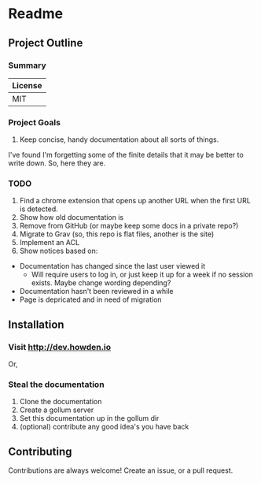 # Readme

## Project Outline
### Summary
| License    |
|------------|
| MIT        |

### Project Goals
1. Keep concise, handy documentation about all sorts of things.

I've found I'm forgetting some of the finite details that it may be better to write down. So, here they are.

### TODO
1. Find a chrome extension that opens up another URL when the first URL is detected. 
2. Show how old documentation is
3. Remove from GitHub (or maybe keep some docs in a private repo?)
4. Migrate to Grav (so, this repo is flat files, another is the site)
5. Implement an ACL
6. Show notices based on:
  - Documentation has changed since the last user viewed it
    - Will require users to log in, or just keep it up for a week if no session exists. Maybe change wording depending?
  - Documentation hasn't been reviewed in a while
  - Page is depricated and in need of migration

## Installation 
### Visit http://dev.howden.io
Or,

### Steal the documentation
1. Clone the documentation
2. Create a gollum server
3. Set this documentation up in the gollum dir
4. (optional) contribute any good idea's you have back

## Contributing
Contributions are always welcome! Create an issue, or a pull request.
